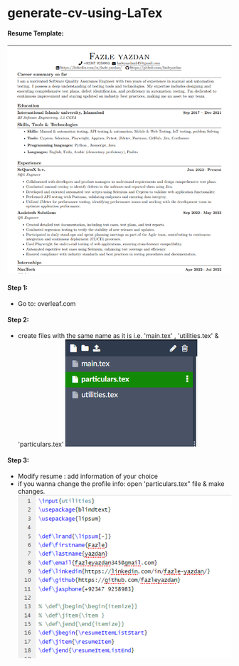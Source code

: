 # generate-cv-using-LaTex

#### Resume Template:

![Overleaf](./screenshots/1.png)

#### Step 1: 
* Go to:  overleaf.com

#### Step 2:
* create files with the same name as it is i.e. 'main.tex' , 'utilities.tex' & 'particulars.tex'
![Overleaf](./screenshots/3.png)

#### Step 3:
* Modify resume : add information of your choice 
* if you wanna change the profile info: open 'particulars.tex" file & make changes.
![Overleaf](./screenshots/2.png)



